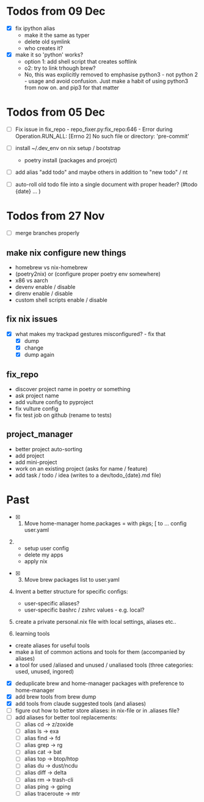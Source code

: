 # Todos from 09 Dec

- [x] fix ipython alias
	- make it the same as typer
	- delete old symlink
	- who creates it? 
- [x] make it so 'python' works?
	- option 1: add shell script that creates softlink
	- o2: try to link trhough brew?
	- No, this was explicitly removed to emphasise python3 - not python 2 - usage and avoid confusion. Just make a habit of using python3 from now on. and pip3 for that matter

# Todos from 05 Dec

- [ ] Fix issue in fix_repo - repo_fixer.py:fix_repo:646 - Error during Operation.RUN_ALL: [Errno 2] No such file or directory: 'pre-commit'

- [ ] install ~/.dev_env on nix setup / bootstrap
	- poetry install (packages and proejct)

- [ ] add alias "add todo" and maybe others in addition to "new todo" / nt

- [ ] auto-roll old todo file into a single document with proper header? (#todo {date} ... )

# Todos from 27 Nov

- [ ] merge branches properly

## make nix configure new things
- homebrew vs nix-homebrew
- (poetry2nix) or (configure proper poetry env somewhere)
- x86 vs aarch
- devenv enable / disable
- direnv enable / disable
- custom shell scripts enable / disable

## fix nix issues
- [x] what makes my trackpad gestures misconfigured? - fix that
    - [x] dump
    - [x] change
    - [x] dump again

## fix_repo
- discover project  name in poetry or something
- ask project name
- add vulture config to pyproject
- fix vulture config
- fix test job on github (rename to tests)

## project_manager
- better project auto-sorting
- add project
- add mini-project
- work on an existing project (asks for name / feature)
- add task / todo / idea (writes to a dev/todo_{date}.md file)

# Past

- [x] 1) Move home-manager home.packages = with pkgs; [
 to ... config user.yaml

2) 
   - setup user config
   - delete my apps
   - apply nix 

- [x] 3) Move brew packages list to user.yaml


4) Invent a better structure for specific configs:
   - user-specific aliases?
   - user-specific bashrc / zshrc values - e.g. local? 

5) create a private personal.nix file with local settings, aliases etc.. 
   
6) learning tools
- create aliases for useful tools
- make a list of common actions and tools for them (accompanied by aliases)
- a tool for used /aliased and unused / unaliased tools (three categories: used, unused, ingored)


- [x] deduplicate brew and home-manager packages with preference to home-manager
- [x] add brew tools from brew dump
- [x] add tools from claude suggested tools (and aliases)
- [ ] figure out how to better store aliases: in nix-file or in .aliases file?
- [ ] add aliases for better tool replacements:
  - [ ] alias cd -> z/zoxide
  - [ ] alias ls -> exa
  - [ ] alias find -> fd
  - [ ] alias grep -> rg
  - [ ] alias cat -> bat
  - [ ] alias top -> btop/htop
  - [ ] alias du -> dust/ncdu
  - [ ] alias diff -> delta
  - [ ] alias rm -> trash-cli
  - [ ] alias ping -> gping
  - [ ] alias traceroute -> mtr